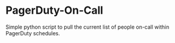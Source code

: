 # PagerDuty-On-Call
Simple python script to pull the current list of people on-call within PagerDuty schedules.

